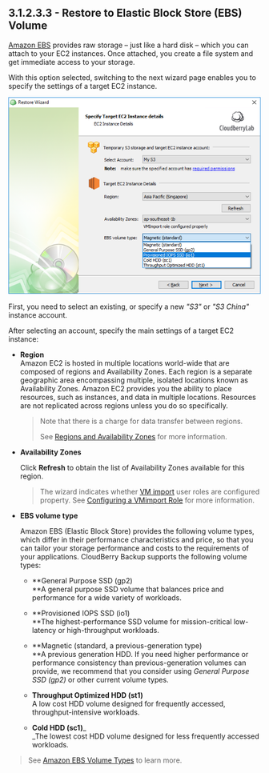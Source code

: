 ## 3.1.2.3.3 - Restore to Elastic Block Store \(EBS\) Volume

[Amazon EBS](https://aws.amazon.com/ebs/) provides raw storage – just like a hard disk – which you can attach to your EC2 instances. Once attached, you create a file system and get immediate access to your storage.

With this option selected, switching to the next wizard page enables you to specify the settings of a target EC2 instance.

![](/assets/ebs-instance-details.png)

First, you need to select an existing, or specify a new _"S3"_ or _"S3 China"_ instance account.

After selecting an account, specify the main settings of a target EC2 instance:

* **Region**  
  Amazon EC2 is hosted in multiple locations world-wide that are composed of regions and Availability Zones. Each region is a separate geographic area encompassing multiple, isolated locations known as Availability Zones. Amazon EC2 provides you the ability to place resources, such as instances, and data in multiple locations. Resources are not replicated across regions unless you do so specifically.

  > Note that there is a charge for data transfer between regions.
  >
  > See [Regions and Availability Zones](https://www.gitbook.com/book/yuriyshutov/restore-wizard-draft/edit#) for more information.

* **Availability Zones**

  Click **Refresh** to obtain the list of Availability Zones available for this region.

  > The wizard indicates whether [VM import](https://www.gitbook.com/book/yuriyshutov/restore-wizard-draft/edit#) user roles are configured property. See [Configuring a VMimport Role](https://www.gitbook.com/book/yuriyshutov/restore-wizard-draft/edit#) for more information.

* **EBS volume type**

  Amazon EBS \(Elastic Block Store\) provides the following volume types, which differ in their performance characteristics and price, so that you can tailor your storage performance and costs to the requirements of your applications. CloudBerry Backup supports the following volume types:

  * **General Purpose SSD \(gp2\)                                                        
    **A general purpose SSD volume that balances price and performance for a wide variety of workloads.

  * **Provisioned IOPS SSD \(io1\)                                                        
    **The highest-performance SSD volume for mission-critical low-latency or high-throughput workloads.

  * **Magnetic \(standard, a previous-generation type\)                                                        
    **A previous generation HDD. If you need higher performance or performance consistency than previous-generation volumes can provide, we recommend that you consider using _General Purpose SSD \(gp2\)_ or other current volume types.

  * **Throughput Optimized HDD \(st1\)**  
    A low cost HDD volume designed for frequently accessed, throughput-intensive workloads.

  * **Cold HDD \(sc1\)**_  
    _The lowest cost HDD volume designed for less frequently accessed workloads.

> See [Amazon EBS Volume Types](https://docs.aws.amazon.com/AWSEC2/latest/UserGuide/EBSVolumeTypes.html) to learn more.



